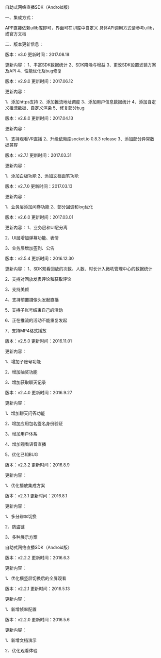 自助式网络直播SDK（Android版）

一、集成方式：

APP直接依赖uilib库即可，界面可在UI库中自定义
具体API调用方式请参考uilib，或官方文档

二、版本更新信息：

版本：v3.0 更新时间：2017.08.18

更新内容：
1、丰富SDK数据统计
2、SDK降噪与增益
3、更改SDK设置滤镜方案及API
4、性能优化及bug修复

版本：v2.9.0 更新时间：2017.06.12

更新内容：

1、添加https支持
2、添加推流地址调度
3、添加用户信息数据统计
4、添加自定义推流数据、自定义渲染
5、修复部分bug



版本：v2.8.0 更新时间：2017.04.13

更新内容：

1、支持观看VR直播
2、升级依赖库socket.io 0.8.3 release
3、添加部分异常数据兼容


版本：v2.7.1 更新时间：2017.03.31

更新内容：

1、添加白板功能
2、添加文档画笔功能

版本：v2.7.0 更新时间：2017.03.13

更新内容：

1、业务层添加问卷功能
2、部分回调和log优化

版本：v2.6.0 更新时间：2017.03.01

更新内容：
1、业务层和UI层分离

2、UI层增加弹幕功能、表情

3、业务层增加签到、公告



版本：v2.5.4 更新时间：2016.12.30

更新内容：
1、SDK观看回放的次数、人数、时长计入微吼管理中心的数据统计

2、支持对回放发表评论和获取评论

3、支持美颜

4、支持前置摄像头发起直播

5、支持子账号结束自己的活动

6、正在推流的活动不能重复发起

7、支持MP4格式播放

版本：v2.5.0 更新时间：2016.11.01

更新内容：

1、增加子账号功能

2、增加抽奖功能

3、增加获取聊天记录

版本：v2.4.0 更新时间：2016.9.27

更新内容：

1、增加聊天问答功能

2、增加应用包名签名身份验证

3、增加用户体系

4、增加观看语音直播

5、优化已知BUG

版本：v2.3.2 更新时间：2016.8.9

更新内容：

1、优化播放集成方案


版本：v2.3.1 更新时间：2016.8.1

更新内容：

1、多分辨率切换

2、防盗链

3、多种展示方案

自助式网络直播SDK（Android版）

版本：v2.2.2 更新时间：2016.6.3

更新内容：

1、优化横竖屏切换后的全屏观看

版本：v2.2.1 更新时间：2016.5.13

更新内容：

1、新增帧率配置

版本：v2.2.0 更新时间：2016.5.6

更新内容：

1、新增文档演示

2、优化观看体验
